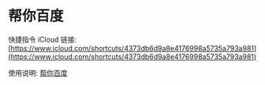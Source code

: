 # 帮你百度

快捷指令 iCloud 链接: [https://www.icloud.com/shortcuts/4373db6d9a8e4176998a5735a793a981](https://www.icloud.com/shortcuts/4373db6d9a8e4176998a5735a793a981)

使用说明: [帮你百度](https://www.notion.so/quicy/871b395a771b4beea23c42a830720e60)